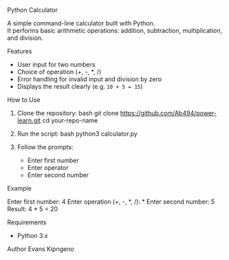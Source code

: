 Python Calculator

A simple command-line calculator built with Python.  
It performs basic arithmetic operations: addition, subtraction, multiplication, and division.

Features
- User input for two numbers
- Choice of operation (+, -, *, /)
- Error handling for invalid input and division by zero
- Displays the result clearly (e.g. `10 + 5 = 15`)

How to Use

1. Clone the repository:
   bash
   git clone https://github.com/Ab494/power-learn.git
   cd your-repo-name
   

2. Run the script:
   bash
   python3 calculator.py
   

3. Follow the prompts:
   - Enter first number
   - Enter operator
   - Enter second number

Example


Enter first number: 4
Enter operation (+, -, *, /): *
Enter second number: 5
Result: 4 * 5 = 20


Requirements
- Python 3.x

Author
Evans Kipngeno
